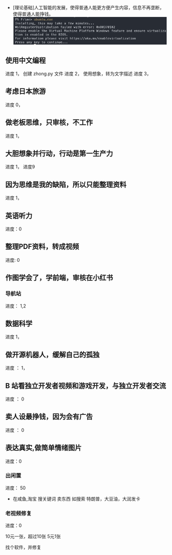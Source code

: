 
- [理论基础]人工智能的发展，使得普通人能更方便产生内容，信息不再垄断，使得普通人能挣钱。
![](images/2025-01-24-14-21-29.png)

## 使用中文编程


进度 1， 创建 zhong.py 文件
进度 2， 使用想象，转为文字描述
进度 3，

## 考虑日本旅游

进度 0，

## 做老板思维，只审核，不工作

进度 1，

##  大胆想象并行动，行动是第一生产力
进度 1， 进度9

## 因为思维是我的缺陷，所以只能整理资料

进度 1，

## 英语听力 
进度：0

## 整理PDF资料，转成视频
进度: 0

## 作图学会了，学前端，审核在小红书

### 导航站 
进度： 1,2

## 数据科学

进度 1，

## 做开源机器人，缓解自己的孤独

进度 ：  1，


##  B 站看独立开发者视频和游戏开发，与独立开发者交流
进度 ： 0

## 卖人设最挣钱，因为会有广告
进度 ： 0


## 表达真实,做简单情绪图片

进度：0

### 出闲置

进度： 50

- 在咸鱼,淘宝 搜关键词 卖东西  如搜索 特朗普，大豆油，大润发卡

### 老视频修复

进度：0

10元一张，超过10张 5元1张

找个软件，并修复